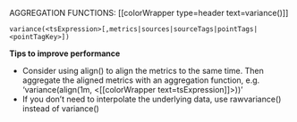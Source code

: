AGGREGATION FUNCTIONS: [[colorWrapper type=header text=variance()]]

`variance(<tsExpression>[,metrics|sources|sourceTags|pointTags|<pointTagKey>])`

**Tips to improve performance**
- Consider using align() to align the metrics to the same time. Then aggregate the aligned metrics with an aggregation function, e.g. ‘variance(align(1m, <[[colorWrapper text=tsExpression]]>))’
- If you don’t need to interpolate the underlying data, use rawvariance() instead of variance()